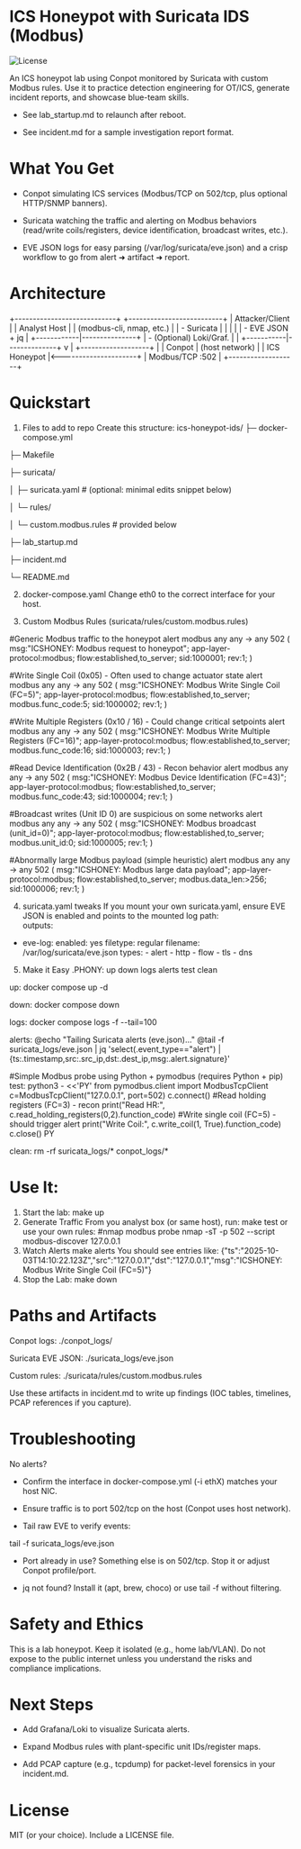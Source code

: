 # ICS Honeypot with Suricata IDS (Modbus)

![License](https://img.shields.io/github/license/laurenelizabethroberts/ics-honeypot-ids)

An ICS honeypot lab using Conpot monitored by Suricata with custom Modbus rules.
Use it to practice detection engineering for OT/ICS, generate incident reports, and showcase blue-team skills.

* See lab_startup.md to relaunch after reboot.

* See incident.md for a sample investigation report format.

# What You Get

* Conpot simulating ICS services (Modbus/TCP on 502/tcp, plus optional HTTP/SNMP banners).

* Suricata watching the traffic and alerting on Modbus behaviors (read/write coils/registers, device identification, broadcast writes, etc.).

* EVE JSON logs for easy parsing (/var/log/suricata/eve.json) and a crisp workflow to go from alert ➜ artifact ➜ report.

# Architecture

+----------------------------+         +--------------------------+
|        Attacker/Client     |         |        Analyst Host      |
| (modbus-cli, nmap, etc.)   |         |  - Suricata              |
|            |               |         |  - EVE JSON + jq         |
+------------|---------------+         |  - (Optional) Loki/Graf. |
             |                         +-----------|--------------+
             v                                     |
        +-------------------+                      |
        |      Conpot       |  (host network)      |
        |  ICS Honeypot     |<---------------------+
        |  Modbus/TCP :502  |
        +-------------------+

# Quickstart

1) Files to add to repo
Create this structure:
ics-honeypot-ids/
├─ docker-compose.yml

├─ Makefile

├─ suricata/

│  ├─ suricata.yaml            # (optional: minimal edits snippet below)

│  └─ rules/

│     └─ custom.modbus.rules   # provided below

├─ lab_startup.md

├─ incident.md

└─ README.md

2) docker-compose.yaml
Change eth0 to the correct interface for your host.

3) Custom Modbus Rules (suricata/rules/custom.modbus.rules)

#Generic Modbus traffic to the honeypot
alert modbus any any -> any 502 (
  msg:"ICSHONEY: Modbus request to honeypot";
  app-layer-protocol:modbus;
  flow:established,to_server;
  sid:1000001; rev:1;
)

#Write Single Coil (0x05) - Often used to change actuator state
alert modbus any any -> any 502 (
  msg:"ICSHONEY: Modbus Write Single Coil (FC=5)";
  app-layer-protocol:modbus;
  flow:established,to_server;
  modbus.func_code:5;
  sid:1000002; rev:1;
)

#Write Multiple Registers (0x10 / 16) - Could change critical setpoints
alert modbus any any -> any 502 (
  msg:"ICSHONEY: Modbus Write Multiple Registers (FC=16)";
  app-layer-protocol:modbus;
  flow:established,to_server;
  modbus.func_code:16;
  sid:1000003; rev:1;
)

#Read Device Identification (0x2B / 43) - Recon behavior
alert modbus any any -> any 502 (
  msg:"ICSHONEY: Modbus Device Identification (FC=43)";
  app-layer-protocol:modbus;
  flow:established,to_server;
  modbus.func_code:43;
  sid:1000004; rev:1;
)

#Broadcast writes (Unit ID 0) are suspicious on some networks
alert modbus any any -> any 502 (
  msg:"ICSHONEY: Modbus broadcast (unit_id=0)";
  app-layer-protocol:modbus;
  flow:established,to_server;
  modbus.unit_id:0;
  sid:1000005; rev:1;
)

#Abnormally large Modbus payload (simple heuristic)
alert modbus any any -> any 502 (
  msg:"ICSHONEY: Modbus large data payload";
  app-layer-protocol:modbus;
  flow:established,to_server;
  modbus.data_len:>256;
  sid:1000006; rev:1;
)

4. suricata.yaml tweaks
If you mount your own suricata.yaml, ensure EVE JSON is enabled and points to the mounted log path:\
outputs:
  - eve-log:
      enabled: yes
      filetype: regular
      filename: /var/log/suricata/eve.json
      types:
        - alert
        - http
        - flow
        - tls
        - dns
5. Make it Easy
.PHONY: up down logs alerts test clean

up:
	docker compose up -d

down:
	docker compose down

logs:
	docker compose logs -f --tail=100

alerts:
	@echo "Tailing Suricata alerts (eve.json)..."
	@tail -f suricata_logs/eve.json | jq 'select(.event_type=="alert") | {ts:.timestamp,src:.src_ip,dst:.dest_ip,msg:.alert.signature}'

#Simple Modbus probe using Python + pymodbus (requires Python + pip)
test:
	python3 - <<'PY'
from pymodbus.client import ModbusTcpClient
c=ModbusTcpClient("127.0.0.1", port=502)
c.connect()
#Read holding registers (FC=3) - recon
print("Read HR:", c.read_holding_registers(0,2).function_code)
#Write single coil (FC=5) - should trigger alert
print("Write Coil:", c.write_coil(1, True).function_code)
c.close()
PY

clean:
	rm -rf suricata_logs/* conpot_logs/*

# Use It:
1. Start the lab:
make up
2. Generate Traffic
From you analyst box (or same host), run:
make test
or use your own rules:
#nmap modbus probe
nmap -sT -p 502 --script modbus-discover 127.0.0.1
3. Watch Alerts
make alerts
You should see entries like:
{"ts":"2025-10-03T14:10:22.123Z","src":"127.0.0.1","dst":"127.0.0.1","msg":"ICSHONEY: Modbus Write Single Coil (FC=5)"}
4. Stop the Lab:
make down

# Paths and Artifacts
Conpot logs: ./conpot_logs/

Suricata EVE JSON: ./suricata_logs/eve.json

Custom rules: ./suricata/rules/custom.modbus.rules

Use these artifacts in incident.md to write up findings (IOC tables, timelines, PCAP references if you capture).

# Troubleshooting
No alerts?

* Confirm the interface in docker-compose.yml (-i ethX) matches your host NIC.

* Ensure traffic is to port 502/tcp on the host (Conpot uses host network).

* Tail raw EVE to verify events:

tail -f suricata_logs/eve.json


* Port already in use? Something else is on 502/tcp. Stop it or adjust Conpot profile/port.

* jq not found? Install it (apt, brew, choco) or use tail -f without filtering.

# Safety and Ethics
This is a lab honeypot. Keep it isolated (e.g., home lab/VLAN).
Do not expose to the public internet unless you understand the risks and compliance implications.

# Next Steps
* Add Grafana/Loki to visualize Suricata alerts.

* Expand Modbus rules with plant-specific unit IDs/register maps.

* Add PCAP capture (e.g., tcpdump) for packet-level forensics in your incident.md.

# License
MIT (or your choice). Include a LICENSE file.



